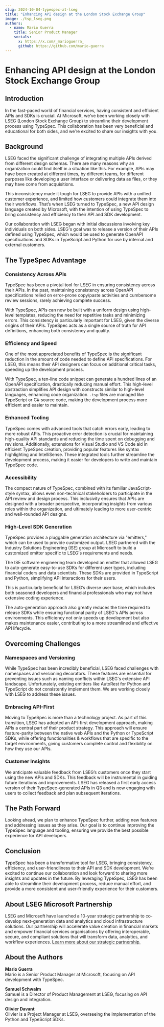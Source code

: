 ```yaml
---
slug: 2024-10-04-typespec-at-lseg
title: "Enhancing API design at the London Stock Exchange Group"
image: ./tsp_lseg.png
authors:
  - name: Mario Guerra
    title: Senior Product Manager
    socials:
      x: https://x.com/_marioguerra_
      github: https://github.com/mario-guerra
---
```


<!-- cspell:ignore LSEG, lseg, Schwalm, Davant -->

# Enhancing API design at the London Stock Exchange Group

## Introduction

In the fast-paced world of financial services, having consistent and efficient APIs and SDKs is crucial. At Microsoft, we’ve been working closely with LSEG (London Stock Exchange Group) to streamline their development process using TypeSpec. This collaboration has been very beneficial and educational for both sides, and we’re excited to share our insights with you.

<!-- truncate -->

## Background

LSEG faced the significant challenge of integrating multiple APIs derived from different design schemas. There are many reasons why an organization could find itself in a situation like this. For example, APIs may have been created at different times, by different teams, for different purposes like developing a user interface or delivering data as files, or they may have come from acquisitions.

This inconsistency made it tough for LSEG to provide APIs with a unified customer experience, and limited how customers could integrate them into their workflows. That’s when LSEG turned to TypeSpec, a new API design language created by Microsoft, with the intention of using TypeSpec to bring consistency and efficiency to their API and SDK development.

Our collaboration with LSEG began with initial discussions involving key individuals on both sides. LSEG's goal was to release a version of their APIs defined using TypeSpec, which would be used to generate OpenAPI specifications and SDKs in TypeScript and Python for use by internal and external customers.

## The TypeSpec Advantage

### Consistency Across APIs

TypeSpec has been a pivotal tool for LSEG in ensuring consistency across their APIs. In the past, maintaining consistency across OpenAPI specifications relied on error-prone copy/paste activities and cumbersome review sessions, rarely achieving complete success.

With TypeSpec, APIs can now be built with a uniform design using high-level templates, reducing the need for repetitive tasks and minimizing errors. This consistency is particularly important for LSEG, given the diverse origins of their APIs. TypeSpec acts as a single source of truth for API definitions, enhancing both consistency and quality.

### Efficiency and Speed

One of the most appreciated benefits of TypeSpec is the significant reduction in the amount of code needed to define API specifications. For LSEG, this means their API designers can focus on additional critical tasks, speeding up the development process.

With TypeSpec, a ten-line code snippet can generate a hundred lines of an OpenAPI specification, drastically reducing manual effort. This high-level abstraction simplifies API design with constructs similar to high-level languages, enhancing code organization. `.tsp` files are managed like TypeScript or C# source code, making the development process more efficient and easier to maintain.

### Enhanced Tooling

TypeSpec comes with advanced tools that catch errors early, leading to more robust APIs. This proactive error detection is crucial for maintaining high-quality API standards and reducing the time spent on debugging and revisions. Additionally, extensions for Visual Studio and VS Code aid in efficient TypeSpec creation, providing popular features like syntax highlighting and IntelliSense. These integrated tools further streamline the development process, making it easier for developers to write and maintain TypeSpec code.

### Accessibility

The compact nature of TypeSpec, combined with its familiar JavaScript-style syntax, allows even non-technical stakeholders to participate in the API review and design process. This inclusivity ensures that APIs are designed with a broader perspective, incorporating insights from various roles within the organization, and ultimately leading to more user-centric and well-rounded API designs.

### High-Level SDK Generation

TypeSpec provides a pluggable generation architecture via "emitters," which can be used to provide customized output. LSEG partnered with the Industry Solutions Engineering (ISE) group at Microsoft to build a customized emitter specific to LSEG's requirements and needs.

The ISE software engineering team developed an emitter that allowed LSEG to auto-generate easy-to-use SDKs for different user types, including financial coders and data scientists. These SDKs are provided in TypeScript and Python, simplifying API interactions for their users.

This is particularly beneficial for LSEG’s diverse user base, which includes both seasoned developers and financial professionals who may not have extensive coding experience.

The auto-generation approach also greatly reduces the time required to release SDKs while ensuring functional parity of LSEG's APIs across environments. This efficiency not only speeds up development but also makes maintenance easier, contributing to a more streamlined and effective API lifecycle.

## Overcoming Challenges

### Namespaces and Versioning

While TypeSpec has been incredibly beneficial, LSEG faced challenges with namespaces and versioning decorators. These features are essential for preventing issues such as naming conflicts within LSEG's extensive API landscape. Unfortunately, existing emitters like AutoRest for Python and TypeScript do not consistently implement them. We are working closely with LSEG to address these issues.

### Embracing API-First

Moving to TypeSpec is more than a technology project. As part of this transition, LSEG has adopted an API-first development approach, making APIs a central part of their product strategy. This approach will ensure feature-parity between the native web APIs and the Python or TypeScript SDKs, while offering functionalities & workflows that are specific to the target environments, giving customers complete control and flexibility on how they use our APIs.

### Customer Insights

We anticipate valuable feedback from LSEG’s customers once they start using the new APIs and SDKs. This feedback will be instrumental in guiding future iterations and improvements. LSEG has released a first early access version of their TypeSpec-generated APIs in Q3 and is now engaging with users to collect feedback and plan subsequent iterations.

## The Path Forward

Looking ahead, we plan to enhance TypeSpec further, adding new features and addressing issues as they arise. Our goal is to continue improving the TypeSpec language and tooling, ensuring we provide the best possible experience for API developers.

## Conclusion

TypeSpec has been a transformative tool for LSEG, bringing consistency, efficiency, and user-friendliness to their API and SDK development. We’re excited to continue our collaboration and look forward to sharing more insights and updates in the future. By leveraging TypeSpec, LSEG has been able to streamline their development process, reduce manual effort, and provide a more consistent and user-friendly experience for their customers.

## About LSEG Microsoft Partnership

LSEG and Microsoft have launched a 10-year strategic partnership to co-develop next-generation data and analytics and cloud infrastructure solutions. Our partnership will accelerate value creation in financial markets and empower financial services organisations by offering interoperable, secure, and compliant solutions that will transform data, analytics, and workflow experiences. [Learn more about our strategic partnership.](https://www.lseg.com/en/microsoft-partnership)

## About the Authors

**Mario Guerra**  
Mario is a Senior Product Manager at Microsoft, focusing on API development with TypeSpec.

**Samuel Schwalm**  
Samuel is a Director of Product Management at LSEG, focusing on API design and integration.

**Olivier Davant**  
Olivier is a Project Manager at LSEG, overseeing the implementation of the Python and TypeScript SDKs.
